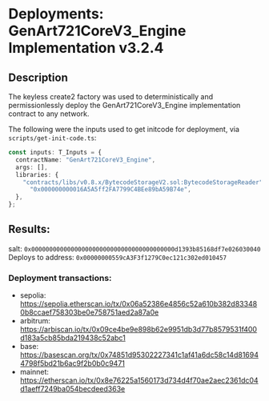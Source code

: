 # Deployments: GenArt721CoreV3_Engine Implementation v3.2.4

## Description

The keyless create2 factory was used to deterministically and permissionlessly deploy the GenArt721CoreV3_Engine implementation contract to any network.

The following were the inputs used to get initcode for deployment, via `scripts/get-init-code.ts`:

```typescript
const inputs: T_Inputs = {
  contractName: "GenArt721CoreV3_Engine",
  args: [],
  libraries: {
    "contracts/libs/v0.8.x/BytecodeStorageV2.sol:BytecodeStorageReader":
      "0x000000000016A5A5ff2FA7799C4BEe89bA59B74e",
  },
};
```

## Results:

salt: `0x0000000000000000000000000000000000000000d1393b85168df7e026030040`
Deploys to address: `0x00000000559cA3F3f1279C0ec121c302ed010457`

### Deployment transactions:

- sepolia: https://sepolia.etherscan.io/tx/0x06a52386e4856c52a610b382d833480b8ccaef758303be0e758751aed2a87a0e
- arbitrum: https://arbiscan.io/tx/0x09ce4be9e898b62e9951db3d77b8579531f400d183a5cb85bda219438c52abc1
- base: https://basescan.org/tx/0x74851d95302227341c1af41a6dc58c14d816944798f5bd21b6ac9f2b0b0c9471
- mainnet: https://etherscan.io/tx/0x8e76225a1560173d734d4f70ae2aec2361dc04d1aeff7249ba054becdeed363e
